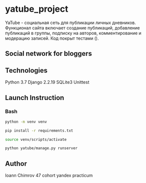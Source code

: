 # yatube_project
YaTube - социальная сеть для публикации личных дневников. Функционал сайта включает
создание публикаций, добавление публикаций в группы, подписку на авторов,
комментирование и модерацию записей. Код покрыт тестами ().
## Social network for bloggers
## Technologies
Python 3.7
Django 2.2.19
SQLite3
Unittest

## Launch Instruction
### Bash
```bash
python -m venv venv
```
```bash
pip install -r requirements.txt
```
```bash
source venv/scripts/activate
```
```bash
python yatube/manage.py runserver
```

## Author
Ioann Chimrov 47 cohort yandex practicum
